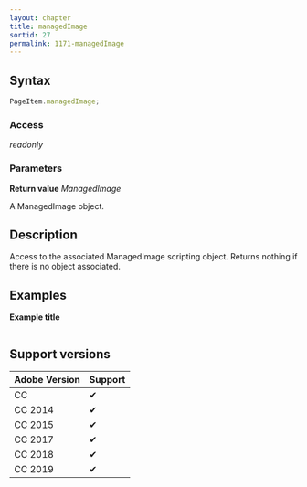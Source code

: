 ```yaml
---
layout: chapter
title: managedImage
sortid: 27
permalink: 1171-managedImage
---
```

## Syntax

```javascript
PageItem.managedImage;
```

### Access

*readonly*

### Parameters

**Return value** *ManagedImage*

A ManagedImage object.

## Description

Access to the associated ManagedImage scripting object.
Returns nothing if there is no object associated.

## Examples

**Example title**

```javascript
```

## Support versions

| Adobe Version | Support |
|---------------|---------|
| CC            | ✔       |
| CC 2014       | ✔       |
| CC 2015       | ✔       |
| CC 2017       | ✔       |
| CC 2018       | ✔       |
| CC 2019       | ✔       |